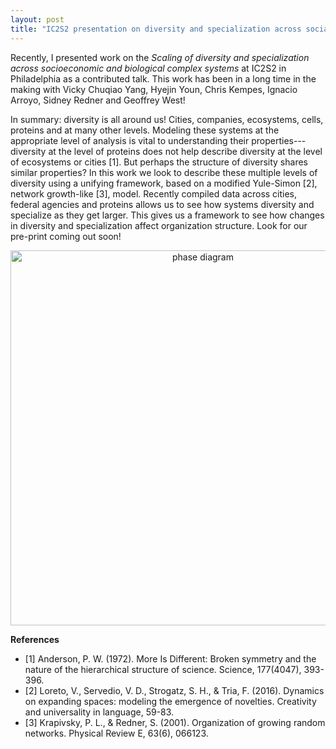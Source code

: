 ```yaml
---
layout: post
title: "IC2S2 presentation on diversity and specialization across social and biological systems"
---
```


Recently, I presented work on the *Scaling of diversity and specialization across socioeconomic and biological complex systems* at IC2S2 in Philadelphia as a contributed talk.
This work has been in a long time in the making with Vicky Chuqiao Yang, Hyejin Youn, Chris Kempes, Ignacio Arroyo, Sidney Redner and
Geoffrey West!

In summary: diversity is all around us! Cities, companies, ecosystems, cells, proteins and at many other levels. Modeling these systems at the appropriate level of analysis is vital to understanding their properties---diversity at the level of proteins does not help describe diversity at the level of ecosystems or cities [1]. But perhaps the structure of diversity shares similar properties? 
In this work we look to describe these multiple levels of diversity using a unifying framework, based on a modified Yule-Simon [2], network growth-like [3], model. Recently compiled data across cities, federal agencies and proteins allows us to see how systems diversity and specialize as they get larger.
This gives us a framework to see how changes in diversity and specialization affect organization structure. Look for our pre-print coming out soon!

<div style="text-align: center;">
  <img src="https://jamesholehouse.github.io/_posts/phase-d.png" alt="phase diagram" title="Phase diagram of model parameters across federal agencies, cities and cells" width="600" height="600">
</div>

**References**

* [1] Anderson, P. W. (1972). More Is Different: Broken symmetry and the nature of the hierarchical structure of science. Science, 177(4047), 393-396.
* [2] Loreto, V., Servedio, V. D., Strogatz, S. H., & Tria, F. (2016). Dynamics on expanding spaces: modeling the emergence of novelties. Creativity and universality in language, 59-83.
* [3] Krapivsky, P. L., & Redner, S. (2001). Organization of growing random networks. Physical Review E, 63(6), 066123.
